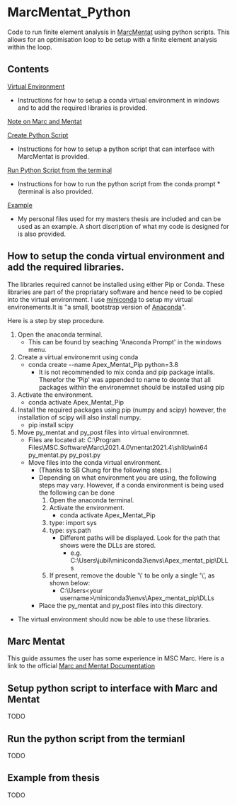 # MarcMentat_Python
Code to run finite element analysis in [MarcMentat](https://www.mscsoftware.com/product/marc) using python scripts. This allows for an optimisation loop to be setup with a finite element analysis within the loop.

## Contents
[Virtual Environment](https://github.com/PFLigthart/MarcMentat_Python#how-to-setup-the-conda-virtual-environment-and-add-the-required-libraries)

* Instructions for how to setup a conda virtual environment in windows and to add the required libraries is provided.

[Note on Marc and Mentat](https://github.com/PFLigthart/Marc-Mentat)

[Create Python Script](https://github.com/PFLigthart/Setup-python-script-to-interface-with-Marc-and-Mentat)
* Instructions for how to setup a python script that can interface with MarcMentat is provided.

[Run Python Script from the terminal](https://github.com/PFLigthart/Run-the-python-script-from-the-termianl)

* Instructions for how to run the python script from the conda prompt *(terminal is also provided.

[Example](https://github.com/PFLigthart/Example-from-thesis)

* My personal files used for my masters thesis are included and can be used as an example. A short discription of what my code is designed for is also provided.

## How to setup the conda virtual environment and add the required libraries.
The libraries required cannot be installed using either Pip or Conda. These libraries are part of the propriatary software and hence need to be copied into the virtual environment.
I use [miniconda](https://docs.conda.io/en/latest/miniconda.html) to setup my virtual environements.It is "a small, bootstrap version of [Anaconda](https://www.anaconda.com/)".

Here is a step by step procedure.

1. Open the anaconda terminal.
    * This can be found by seaching 'Anaconda Prompt' in the windows menu.
2. Create a virtual environemnt using conda
    * conda create --name Apex_Mentat_Pip python=3.8
	    * It is not recommended to mix conda and pip package intalls. Therefor the 'Pip' was appended to name to deonte that all packages within the environemnet should be installed using pip
3. Activate the environment.
	* conda activate Apex_Mentat_Pip
4. Install the required packages using pip (numpy and scipy) however, the installation of scipy will also install numpy.
	* pip install scipy
5. Move py_mentat and py_post files into virtual environmnet.
	* Files are located at: C:\Program Files\MSC.Software\Marc\2021.4.0\mentat2021.4\shlib\win64
		py_mentat.py
		py_post.py
    * Move files into the conda virtual environment.
	    * (Thanks to SB Chung for the following steps.)
	    * Depending on what environment you are using, the following steps may vary. However, if a conda environment is being used the following can be done
            1. Open the anaconda terminal.
            2. Activate the environment.
                * conda activate Apex_Mentat_Pip
            3. type: import sys
            4. type: sys.path
                * Different paths will be displayed. Look for the path that shows were the DLLs are stored.
                    * e.g.
                C:\\Users\\jubil\\miniconda3\\envs\\Apex_mentat_pip\\DLLs
            5. If present, remove the double '\\' to be only a single '\\', as shown below:
                * C:\Users\<your username>\miniconda3\envs\Apex_mentat_pip\DLLs
        * Place the py_mentat and py_post files into this directory. 
* The virtual environment should now be able to use these libraries.

## Marc Mentat
This guide assumes the user has some experience in MSC Marc. Here is a link to the official [Marc and Mentat Documentation](https://simcompanion.hexagon.com/customers/s/article/Marc-Documentation-Release-2021)

## Setup python script to interface with Marc and Mentat

TODO

## Run the python script from the termianl

TODO

## Example from thesis

TODO